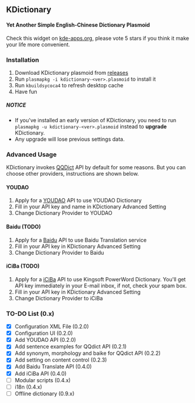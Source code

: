 ## KDictionary
#### Yet Another Simple English-Chinese Dictionary Plasmoid

Check this widget on [kde-apps.org](http://kde-apps.org/content/show.php?content=161349), please vote 5 stars if you think it make your life more convenient.

### Installation

1. Download KDictionary plasmoid from [releases](https://github.com/librehat/kdictionary/releases)
2. Run `plasmapkg -i kdictionary-<ver>.plasmoid` to install it
3. Run `kbuildsycoca4` to refresh desktop cache
4. Have fun

##### NOTICE

- If you've installed an early version of KDictionary, you need to run `plasmapkg -u kdictionary-<ver>.plasmoid` instead to **upgrade** KDictionary.
- Any upgrade will lose previous settings data.

### Advanced Usage

KDictionary invokes [QQDict](http://dict.qq.com) API by default for some reasons. But you can choose other providers, instructions are shown below.

#### YOUDAO

1. Apply for a [YOUDAO](http://fanyi.youdao.com/openapi?path=data-mode) API to use YOUDAO Dictionary
2. Fill in your API key and name in KDictionary Advanced Setting
3. Change Dictionary Provider to YOUDAO

#### Baidu (TODO)

1. Apply for a [Baidu](http://developer.baidu.com/wiki/index.php?title=%E5%B8%AE%E5%8A%A9%E6%96%87%E6%A1%A3%E9%A6%96%E9%A1%B5/%E7%99%BE%E5%BA%A6%E7%BF%BB%E8%AF%91/%E7%BF%BB%E8%AF%91API) API to use Baidu Translation service
2. Fill in your API key in KDictionary Advanced Setting
3. Change Dictionary Provider to Baidu

#### iCiBa (TODO)

1. Apply for a [iCiBa](http://open.iciba.com/?c=api) API to use Kingsoft PowerWord Dictionary. You'll get API key immediately in your E-mail inbox, if not, check your spam box.
2. Fill in your API key in KDictionary Advanced Setting
3. Change Dictionary Provider to iCiBa

### TO-DO List (0.x)

- [x] Configuration XML File (0.2.0)
- [x] Configuration UI (0.2.0)
- [x] Add YOUDAO API (0.2.0)
- [x] Add sentence examples for QQdict API (0.2.1)
- [x] Add synonym, morphology and baike for QQdict API (0.2.2)
- [x] Add setting on content control (0.2.3)
- [x] Add Baidu Translate API (0.4.0)
- [x] Add iCiBa API (0.4.0)
- [ ] Modular scripts (0.4.x)
- [ ] i18n (0.4.x)
- [ ] Offline dictionary (0.9.x)
